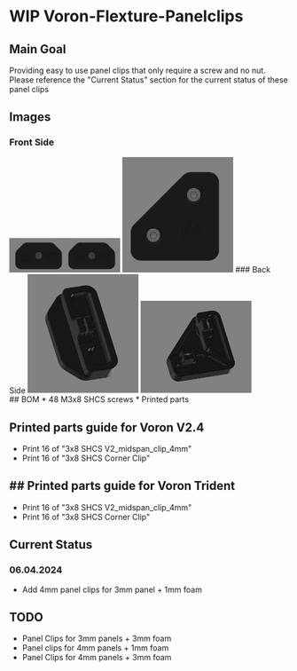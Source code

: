 # WIP Voron-Flexture-Panelclips
## Main Goal
Providing easy to use panel clips that only require a screw and no nut.
Please reference the "Current Status" section for the current status of these panel clips

## Images
### Front Side
<div markdown=1>
<img src="/images/Front_MidSpan.png" width="200">
<img src="/images/Front-Corner.png" width="200">
### Back Side
<img src="/images/MidSpan-back.png" width="200">
<img src="/images/Corner-Clip-Back.png" width="200">
</div>
## BOM
* 48 M3x8 SHCS screws
* Printed parts

## Printed parts guide for Voron V2.4
* Print 16 of "3x8 SHCS V2_midspan_clip_4mm"
* Print 16 of "3x8 SHCS Corner Clip"

## ## Printed parts guide for Voron Trident
* Print 16 of "3x8 SHCS V2_midspan_clip_4mm"
* Print 16 of "3x8 SHCS Corner Clip"


## Current Status
### 06.04.2024
* Add 4mm panel clips for 3mm panel + 1mm foam

## TODO
* Panel Clips for 3mm panels + 3mm foam 
* Panel clips for 4mm panels + 1mm foam 
* Panel Clips for 4mm panels + 3mm foam 
